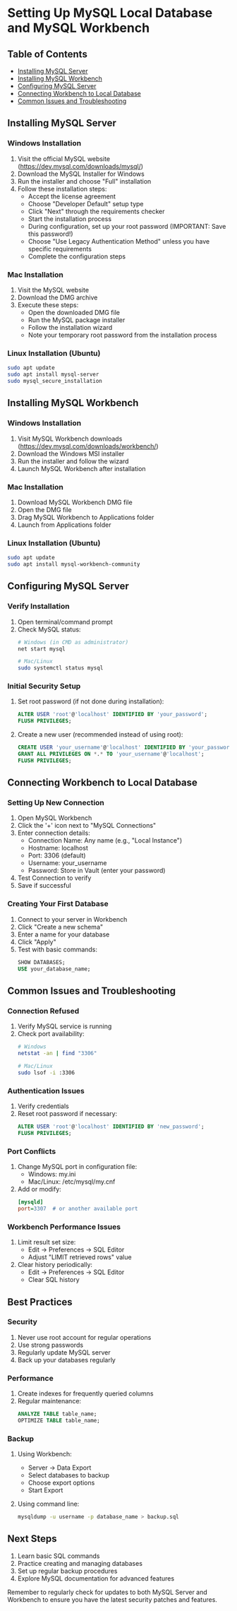 # Setting Up MySQL Local Database and MySQL Workbench

## Table of Contents
- [Installing MySQL Server](#installing-mysql-server)
- [Installing MySQL Workbench](#installing-mysql-workbench)
- [Configuring MySQL Server](#configuring-mysql-server)
- [Connecting Workbench to Local Database](#connecting-workbench-to-local-database)
- [Common Issues and Troubleshooting](#common-issues-and-troubleshooting)

## Installing MySQL Server

### Windows Installation
1. Visit the official MySQL website (https://dev.mysql.com/downloads/mysql/)
2. Download the MySQL Installer for Windows
3. Run the installer and choose "Full" installation
4. Follow these installation steps:
   * Accept the license agreement
   * Choose "Developer Default" setup type
   * Click "Next" through the requirements checker
   * Start the installation process
   * During configuration, set up your root password (IMPORTANT: Save this password!)
   * Choose "Use Legacy Authentication Method" unless you have specific requirements
   * Complete the configuration steps

### Mac Installation
1. Visit the MySQL website
2. Download the DMG archive
3. Execute these steps:
   * Open the downloaded DMG file
   * Run the MySQL package installer
   * Follow the installation wizard
   * Note your temporary root password from the installation process

### Linux Installation (Ubuntu)
```bash
sudo apt update
sudo apt install mysql-server
sudo mysql_secure_installation
```

## Installing MySQL Workbench

### Windows Installation
1. Visit MySQL Workbench downloads (https://dev.mysql.com/downloads/workbench/)
2. Download the Windows MSI installer
3. Run the installer and follow the wizard
4. Launch MySQL Workbench after installation

### Mac Installation
1. Download MySQL Workbench DMG file
2. Open the DMG file
3. Drag MySQL Workbench to Applications folder
4. Launch from Applications folder

### Linux Installation (Ubuntu)
```bash
sudo apt update
sudo apt install mysql-workbench-community
```

## Configuring MySQL Server

### Verify Installation
1. Open terminal/command prompt
2. Check MySQL status:
   ```bash
   # Windows (in CMD as administrator)
   net start mysql

   # Mac/Linux
   sudo systemctl status mysql
   ```

### Initial Security Setup
1. Set root password (if not done during installation):
   ```sql
   ALTER USER 'root'@'localhost' IDENTIFIED BY 'your_password';
   FLUSH PRIVILEGES;
   ```

2. Create a new user (recommended instead of using root):
   ```sql
   CREATE USER 'your_username'@'localhost' IDENTIFIED BY 'your_password';
   GRANT ALL PRIVILEGES ON *.* TO 'your_username'@'localhost';
   FLUSH PRIVILEGES;
   ```

## Connecting Workbench to Local Database

### Setting Up New Connection
1. Open MySQL Workbench
2. Click the '+' icon next to "MySQL Connections"
3. Enter connection details:
   * Connection Name: Any name (e.g., "Local Instance")
   * Hostname: localhost
   * Port: 3306 (default)
   * Username: your_username
   * Password: Store in Vault (enter your password)
4. Test Connection to verify
5. Save if successful

### Creating Your First Database
1. Connect to your server in Workbench
2. Click "Create a new schema"
3. Enter a name for your database
4. Click "Apply"
5. Test with basic commands:
   ```sql
   SHOW DATABASES;
   USE your_database_name;
   ```

## Common Issues and Troubleshooting

### Connection Refused
1. Verify MySQL service is running
2. Check port availability:
   ```bash
   # Windows
   netstat -an | find "3306"
   
   # Mac/Linux
   sudo lsof -i :3306
   ```

### Authentication Issues
1. Verify credentials
2. Reset root password if necessary:
   ```sql
   ALTER USER 'root'@'localhost' IDENTIFIED BY 'new_password';
   FLUSH PRIVILEGES;
   ```

### Port Conflicts
1. Change MySQL port in configuration file:
   * Windows: my.ini
   * Mac/Linux: /etc/mysql/my.cnf
2. Add or modify:
   ```ini
   [mysqld]
   port=3307  # or another available port
   ```

### Workbench Performance Issues
1. Limit result set size:
   * Edit → Preferences → SQL Editor
   * Adjust "LIMIT retrieved rows" value
2. Clear history periodically:
   * Edit → Preferences → SQL Editor
   * Clear SQL history

## Best Practices

### Security
1. Never use root account for regular operations
2. Use strong passwords
3. Regularly update MySQL server
4. Back up your databases regularly

### Performance
1. Create indexes for frequently queried columns
2. Regular maintenance:
   ```sql
   ANALYZE TABLE table_name;
   OPTIMIZE TABLE table_name;
   ```

### Backup
1. Using Workbench:
   * Server → Data Export
   * Select databases to backup
   * Choose export options
   * Start Export

2. Using command line:
   ```bash
   mysqldump -u username -p database_name > backup.sql
   ```

## Next Steps
1. Learn basic SQL commands
2. Practice creating and managing databases
3. Set up regular backup procedures
4. Explore MySQL documentation for advanced features

Remember to regularly check for updates to both MySQL Server and Workbench to ensure you have the latest security patches and features.